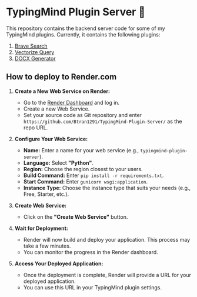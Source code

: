 # TypingMind Plugin Server 🚀

This repository contains the backend server code for some of my TypingMind plugins. Currently, it contains the following plugins:
1. [Brave Search](https://cloud.typingmind.com/plugins/p-01JJCM6QQKWZKZDYDFEES2VF3P)
2. [Vectorize Query](https://cloud.typingmind.com/plugins/p-01JJCGNM7F44Z2ZHV0J6A7M13T)
3. [DOCX Generator](https://cloud.typingmind.com/plugins/p-01JJCGQ73XE44DEVE3K2TMKBFZ)

## How to deploy to Render.com

1.  **Create a New Web Service on Render:**
    *   Go to the [Render Dashboard](https://dashboard.render.com/) and log in.
    *   Create a new Web Service.
    *   Set your source code as Git repository and enter `https://github.com/Btran1291/TypingMind-Plugin-Server/` as the repo URL.

2.  **Configure Your Web Service:**
    *   **Name:** Enter a name for your web service (e.g., `typingmind-plugin-server`).
    *   **Language:** Select **"Python"**.
    *   **Region:** Choose the region closest to your users.
    *   **Build Command:** Enter `pip install -r requirements.txt`.
    *   **Start Command:** Enter `gunicorn wsgi:application`.
    *   **Instance Type:** Choose the instance type that suits your needs (e.g., Free, Starter, etc.).

3.  **Create Web Service:**
    *   Click on the **"Create Web Service"** button.

4.  **Wait for Deployment:**
    *   Render will now build and deploy your application. This process may take a few minutes.
    *   You can monitor the progress in the Render dashboard.

5.  **Access Your Deployed Application:**
    *   Once the deployment is complete, Render will provide a URL for your deployed application.
    *   You can use this URL in your TypingMind plugin settings.
